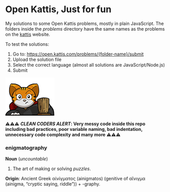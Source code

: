 # Open Kattis, Just for fun

My solutions to some Open Kattis problems, mostly in plain JavaScript. The folders inside the _problems_ directory have the same names as the problems on the [kattis](https://open.kattis.com) website. 

To test the solutions:
1. Go to: https://open.kattis.com/problems/{folder-name}/submit
2. Upload the solution file
3. Select the correct language (almost all solutions are JavaScript/Node.js)
4. Submit

![kattis logo](/assets/kattis-site-logo.png)

⚠️⚠️⚠️ **_CLEAN CODERS ALERT_: Very messy code inside this repo including bad practices, poor variable naming, bad indentation, unnecessary code complexity and many more** ⚠️⚠️⚠️

### enigmatography
**Noun** (_uncountable_)
1. The art of making or solving _puzzles_.

**Origin**: Ancient Greek αἰνίγματος (ainigmatos) (genitive of αἴνιγμα (ainigma, “cryptic saying, riddle”)) +‎ -graphy.
